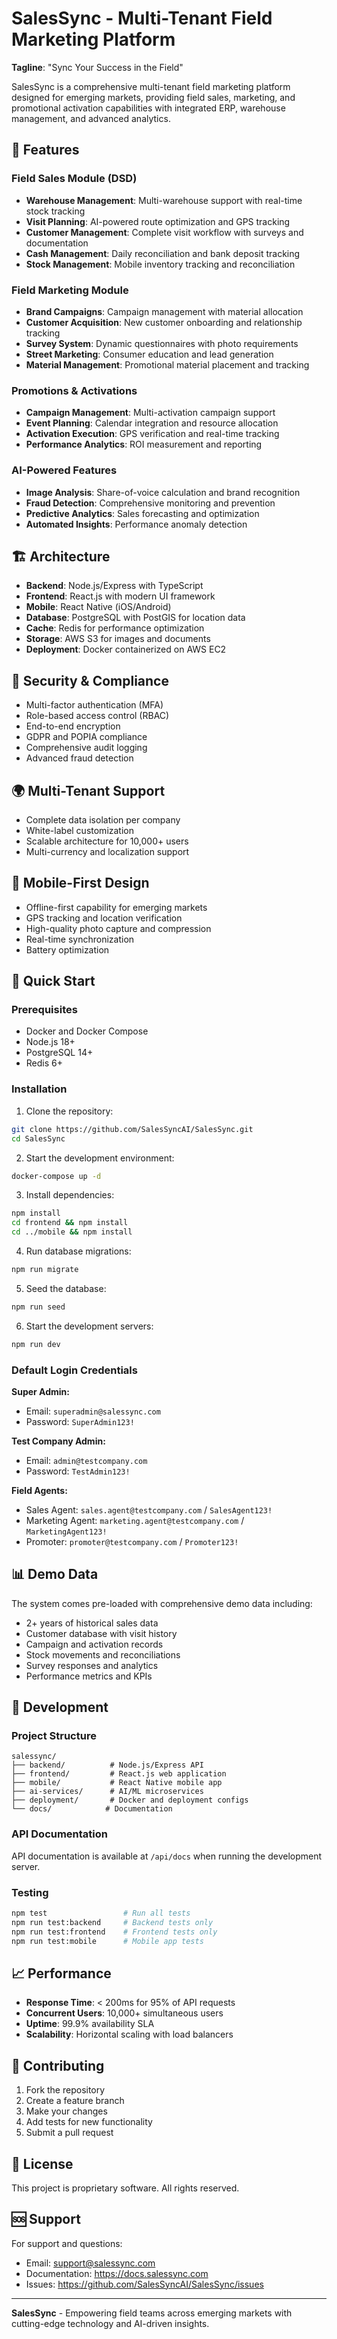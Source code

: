 
# SalesSync - Multi-Tenant Field Marketing Platform

**Tagline**: "Sync Your Success in the Field"

SalesSync is a comprehensive multi-tenant field marketing platform designed for emerging markets, providing field sales, marketing, and promotional activation capabilities with integrated ERP, warehouse management, and advanced analytics.

## 🚀 Features

### Field Sales Module (DSD)
- **Warehouse Management**: Multi-warehouse support with real-time stock tracking
- **Visit Planning**: AI-powered route optimization and GPS tracking
- **Customer Management**: Complete visit workflow with surveys and documentation
- **Cash Management**: Daily reconciliation and bank deposit tracking
- **Stock Management**: Mobile inventory tracking and reconciliation

### Field Marketing Module
- **Brand Campaigns**: Campaign management with material allocation
- **Customer Acquisition**: New customer onboarding and relationship tracking
- **Survey System**: Dynamic questionnaires with photo requirements
- **Street Marketing**: Consumer education and lead generation
- **Material Management**: Promotional material placement and tracking

### Promotions & Activations
- **Campaign Management**: Multi-activation campaign support
- **Event Planning**: Calendar integration and resource allocation
- **Activation Execution**: GPS verification and real-time tracking
- **Performance Analytics**: ROI measurement and reporting

### AI-Powered Features
- **Image Analysis**: Share-of-voice calculation and brand recognition
- **Fraud Detection**: Comprehensive monitoring and prevention
- **Predictive Analytics**: Sales forecasting and optimization
- **Automated Insights**: Performance anomaly detection

## 🏗️ Architecture

- **Backend**: Node.js/Express with TypeScript
- **Frontend**: React.js with modern UI framework
- **Mobile**: React Native (iOS/Android)
- **Database**: PostgreSQL with PostGIS for location data
- **Cache**: Redis for performance optimization
- **Storage**: AWS S3 for images and documents
- **Deployment**: Docker containerized on AWS EC2

## 🔐 Security & Compliance

- Multi-factor authentication (MFA)
- Role-based access control (RBAC)
- End-to-end encryption
- GDPR and POPIA compliance
- Comprehensive audit logging
- Advanced fraud detection

## 🌍 Multi-Tenant Support

- Complete data isolation per company
- White-label customization
- Scalable architecture for 10,000+ users
- Multi-currency and localization support

## 📱 Mobile-First Design

- Offline-first capability for emerging markets
- GPS tracking and location verification
- High-quality photo capture and compression
- Real-time synchronization
- Battery optimization

## 🚀 Quick Start

### Prerequisites
- Docker and Docker Compose
- Node.js 18+
- PostgreSQL 14+
- Redis 6+

### Installation

1. Clone the repository:
```bash
git clone https://github.com/SalesSyncAI/SalesSync.git
cd SalesSync
```

2. Start the development environment:
```bash
docker-compose up -d
```

3. Install dependencies:
```bash
npm install
cd frontend && npm install
cd ../mobile && npm install
```

4. Run database migrations:
```bash
npm run migrate
```

5. Seed the database:
```bash
npm run seed
```

6. Start the development servers:
```bash
npm run dev
```

### Default Login Credentials

**Super Admin:**
- Email: `superadmin@salessync.com`
- Password: `SuperAdmin123!`

**Test Company Admin:**
- Email: `admin@testcompany.com`
- Password: `TestAdmin123!`

**Field Agents:**
- Sales Agent: `sales.agent@testcompany.com` / `SalesAgent123!`
- Marketing Agent: `marketing.agent@testcompany.com` / `MarketingAgent123!`
- Promoter: `promoter@testcompany.com` / `Promoter123!`

## 📊 Demo Data

The system comes pre-loaded with comprehensive demo data including:
- 2+ years of historical sales data
- Customer database with visit history
- Campaign and activation records
- Stock movements and reconciliations
- Survey responses and analytics
- Performance metrics and KPIs

## 🔧 Development

### Project Structure
```
salessync/
├── backend/          # Node.js/Express API
├── frontend/         # React.js web application
├── mobile/           # React Native mobile app
├── ai-services/      # AI/ML microservices
├── deployment/       # Docker and deployment configs
└── docs/            # Documentation
```

### API Documentation
API documentation is available at `/api/docs` when running the development server.

### Testing
```bash
npm test                 # Run all tests
npm run test:backend     # Backend tests only
npm run test:frontend    # Frontend tests only
npm run test:mobile      # Mobile app tests
```

## 📈 Performance

- **Response Time**: < 200ms for 95% of API requests
- **Concurrent Users**: 10,000+ simultaneous users
- **Uptime**: 99.9% availability SLA
- **Scalability**: Horizontal scaling with load balancers

## 🤝 Contributing

1. Fork the repository
2. Create a feature branch
3. Make your changes
4. Add tests for new functionality
5. Submit a pull request

## 📄 License

This project is proprietary software. All rights reserved.

## 🆘 Support

For support and questions:
- Email: support@salessync.com
- Documentation: https://docs.salessync.com
- Issues: https://github.com/SalesSyncAI/SalesSync/issues

---

**SalesSync** - Empowering field teams across emerging markets with cutting-edge technology and AI-driven insights.
